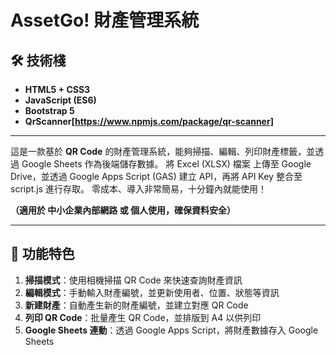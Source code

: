 # AssetGo! 財產管理系統

## 🛠 技術棧
- **HTML5 + CSS3** 
- **JavaScript (ES6)** 
- **Bootstrap 5** 
- **QrScanner[https://www.npmjs.com/package/qr-scanner]**

---
這是一款基於 **QR Code** 的財產管理系統，能夠掃描、編輯、列印財產標籤，並透過 Google Sheets 作為後端儲存數據。
將 Excel (XLSX) 檔案 上傳至 Google Drive，並透過 Google Apps Script (GAS) 建立 API，再將 API Key 整合至 script.js 進行存取。
零成本、導入非常簡易，十分鐘內就能使用！


**（適用於 中小企業內部網路 或 個人使用，確保資料安全）**

---
## 🎯 **功能特色**
1. **掃描模式**：使用相機掃描 QR Code 來快速查詢財產資訊  
2. **編輯模式**：手動輸入財產編號，並更新使用者、位置、狀態等資訊  
3. **新建財產**：自動產生新的財產編號，並建立對應 QR Code  
4. **列印 QR Code**：批量產生 QR Code，並排版到 A4 以供列印  
5. **Google Sheets 連動**：透過 Google Apps Script，將財產數據存入 Google Sheets  


